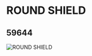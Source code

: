# ROUND SHIELD
## 59644
![ROUND SHIELD](https://lc-www-live-s.legocdn.com/media/bricks/5/2/4506836.jpg)